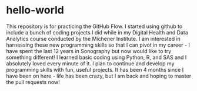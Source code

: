 # hello-world
This repository is for practicing the GitHub Flow.
I started using github to include a bunch of coding projects I did while in my Digital Health and Data Analytics course conducted by the Michener Institute.  I am interested in harnessing these new programming skills so that I can pivot in my career - I have spent the last 12 years in Sonography but now would like to try something different!  I learned basic coding using Python, R, and SAS and I absolutely loved every minute of it.  I plan to continue and develop my programming skills with fun, useful projects.
It has been 4 months since I have been on here - life has been crazy, but I am back and hoping to master the pull requests now!
